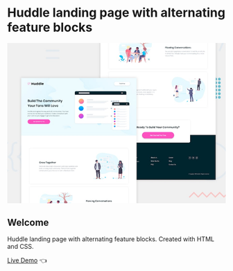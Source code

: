 # Huddle landing page with alternating feature blocks

![Design preview for Huddle landing page with alternating feature blocks](./design/desktop-preview.jpg)

## Welcome 

Huddle landing page with alternating feature blocks. Created with HTML and CSS.

[Live Demo](https://dmitriy24s.github.io/huddle-landing-page-with-alternating-feature-blocks/) 👈

